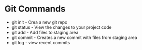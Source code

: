 # Git Commands

* git init - Crea a new git repo
* git status - View the changes to your project code
* git add - Add files to staging area
* git commit - Creates a new commit with files from staging area
* git log - view recent commits